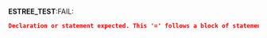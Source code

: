 __ESTREE_TEST__:FAIL:
```json
Declaration or statement expected. This '=' follows a block of statements, so if you intended to write a destructuring assignment, you might need to wrap the whole assignment in parentheses.
```
